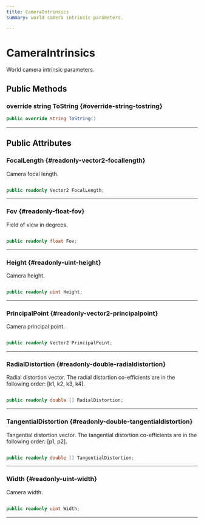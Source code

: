 ```yaml
---
title: CameraIntrinsics
summary: world camera intrinsic parameters. 

---
```


# CameraIntrinsics




World camera intrinsic parameters.   





## Public Methods

### override string ToString {#override-string-tostring}

```csharp
public override string ToString()
```






-----------

## Public Attributes

### FocalLength {#readonly-vector2-focallength}

Camera focal length. 

```csharp

public readonly Vector2 FocalLength;

```






-----------

### Fov {#readonly-float-fov}

Field of view in degrees. 

```csharp

public readonly float Fov;

```






-----------

### Height {#readonly-uint-height}

Camera height. 

```csharp

public readonly uint Height;

```






-----------

### PrincipalPoint {#readonly-vector2-principalpoint}

Camera principal point. 

```csharp

public readonly Vector2 PrincipalPoint;

```






-----------

### RadialDistortion {#readonly-double-radialdistortion}

Radial distortion vector. The radial distortion co-efficients are in the following order: [k1, k2, k3, k4]. 

```csharp

public readonly double [] RadialDistortion;

```






-----------

### TangentialDistortion {#readonly-double-tangentialdistortion}

Tangential distortion vector. The tangential distortion co-efficients are in the following order: [p1, p2]. 

```csharp

public readonly double [] TangentialDistortion;

```






-----------

### Width {#readonly-uint-width}

Camera width. 

```csharp

public readonly uint Width;

```






-----------

